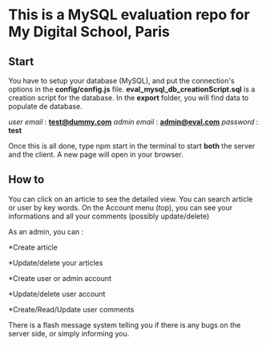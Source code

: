 # This is a MySQL evaluation repo for My Digital School, Paris

## Start

You have to setup your database (MySQL), and put the connection's options in the **config/config.js** file.
**eval_mysql_db_creationScript.sql** is a creation script for the database.
In the **export** folder, you will find data to populate de database.

*user email* : **test@dummy.com**
*admin email* : **admin@eval.com**
*password* : **test**

Once this is all done, type npm start in the terminal to start **both** the server and the client.
A new page will open in your browser.

## How to

You can click on an article to see the detailed view.
You can search article or user by key words.
On the Account menu (top), you can see your informations and all your comments (possibly update/delete)
 
As an admin, you can :

  *Create article
  
  *Update/delete your articles
  
  *Create user or admin account
  
  *Update/delete user account
  
  *Create/Read/Update user comments
 
There is a flash message system telling you if there is any bugs on the server side, or simply informing you.
